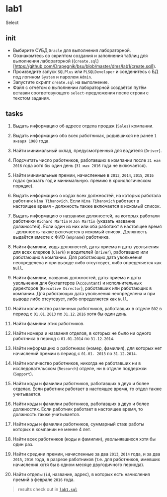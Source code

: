 # lab1
Select

## init
* Выбирите СУБД `Oracle` для выполнения лабораторной. 
* Оознакомтесь со скриптом создания и заполнения таблиц для выполнения лабораторной ((`create.sql`)[https://github.com/Drapegnik/bsu/blob/master/dms/lab1/create.sql]).
* Произведите запуск `SQLPlus` или `PLSQLDeveloper` и соеденитесь с БД под логином `System` и паролем `Admin`. 
* Запустите скрипт `create.sql` на выполнение.
* Файл с отчётом о выполнении лабораторной создаётся путём вставки соответсвующего `select`-предложения после строки с текстом задания.

## tasks
1. Выдать информацию об адресе отдела продаж (`Sales`) компании.

2. Выдать информацию обо всех работниках, родившихся не ранее `1 января 1980` года.

3. Найти минимальный оклад, предусмотренный для водителя (`Driver`).

4. Подсчитать число работников, работавших в компании после `31 мая 2016` года хотя бы один день (`31 мая 2016` года не включается).

5. Найти минимальные премии, начисленные в `2013`, `2014`, `2015`, `2016` годах (указать год и минимальную. премию в хронологическом порядке).

6. Выдать информацию о кодах всех должностей, на которых работала работник `Nina Tihanovich`. Если `Nina Tihanovich` работает в настоящее время - должность также включается в искомый список.

7. Выдать информацию о названиях должностей, на которых работали работники `Richard Martin` и `Jon Martin` (указать название должностей). Если один из них или оба работают в настоящее время - должность также включается в искомый список. Должность выдаётся вместе с ФИО (`empname`) работника.

8. Найти фамилии, коды должностей, даты приема и даты увольнения для всех клерков (`Clerk`) и водителей (`Driver`), работавших или работающих в компании. Для работающих дата увольнения неопределена и при выводе либо отсутсвует, либо определяется как `Null`.

9. Найти фамилии, названия должностей, даты приема и даты увольнения для бухгалтеров (`Accountant`) и исполнительных директоров (`Executive Director`), работавших или работающих в компании. Для работающих дата увольнения неопределена и при выводе либо отсутсвует, либо определяется как `Null`.

10. Найти количество различных работников, работавших в отделе `B02` в период с `01.01.2013` по `31.12.2016` хотя бы один день. 

11. Найти фамилии этих работников.

12.	Найти номера и названия отделов, в которых не было ни одного работника в период с `01.01.2014` по `31.12.2014`.

13.	Найти информацию о работниках (номер, фамилия), для которых нет начислений премии в период с `01.01. 2013` по `31.12.2014`.

14.	Найти количество работников, никогда не работавших ни в исследовательском (`Research`) отделе, ни в отделе поддержки (`Support`).

15.	Найти коды и фамилии работников, работавших в двух и более отделах. Если работник работает в настоящее время, то отдел также учитывается.

16. Найти коды и фамилии работников, работавших в двух и более должностях. Если работник работает в настоящее время, то должность также учитывается.

17.	Найти коды и фамилии работников, суммарный стаж работы которых в компании не менее 4 лет.

18. Найти всех работников (коды и фамилии), увольнявшихся хотя бы один раз.

19.	Найти среднии премии, начисленные за два `2013`, `2014` года, и за два `2015`, `2016` года, в разрезе работников (т.е. для работников, имевших начисления хотя бы в одном месяце двугодичного периода).

20.	Найти отделы (`id`, название, адрес), в которых есть начисления премий в феврале `2016` года.

> results check out in [`lab1.sql`](https://github.com/Drapegnik/bsu/blob/master/dms/lab1/lab1.sql)
